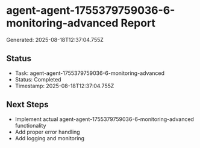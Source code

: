 # agent-agent-1755379759036-6-monitoring-advanced Report

Generated: 2025-08-18T12:37:04.755Z

## Status
- Task: agent-agent-1755379759036-6-monitoring-advanced
- Status: Completed
- Timestamp: 2025-08-18T12:37:04.755Z

## Next Steps
- Implement actual agent-agent-1755379759036-6-monitoring-advanced functionality
- Add proper error handling
- Add logging and monitoring
